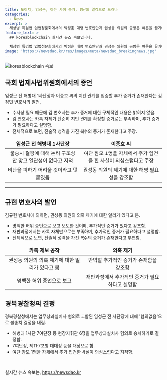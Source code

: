 ```yaml
---
title: 도이치, 임성근, 아는 사이 증거, 빙산의 일각으로 드러나
categories:
  - News
excerpt: >
  채상병 특검법 입법청문회에서의 박정훈 대령 변호인단과 권성동 의원의 공방은 여론을 끌기에 충분한 소재를 제공하고 있다. 김규현 변호사는 추가 증거가 있다며 밝히고, 권 의원은 의혹을 확산시키는 민주당과 좌파 언론의 태도를 비판했다. 이에 대한 김 변호사의 해명은 여전히 논란이 되고 있는 가운데, 김 변호사는 추가 증거가 있다는 발언을 했다. 또한, 임성근 불송치에 대한 논리 구조상의 비난과 여단장에 대한 의심까지 제기되고 있다.
feature_text: >
  ## koreablockchain 실시간 뉴스 속보입니다.

  채상병 특검법 입법청문회에서의 박정훈 대령 변호인단과 권성동 의원의 공방은 여론을 끌기에 충분한 소재를 제공하고 있다. 김규현 변호사는 추가 증거가 있다며 밝히고, 권 의원은 의혹을 확산시키는 민주당과 좌파 언론의 태도를 비판했다. 이에 대한 김 변호사의 해명은 여전히 논란이 되고 있는 가운데, 김 변호사는 추가 증거가 있다는 발언을 했다. 또한, 임성근 불송치에 대한 논리 구조상의 비난과 여단장에 대한 의심까지 제기되고 있다.
image: 'https://newsdao.kr/res/images/meta/newsdao_breakingnews.jpg'
---
```


<p><img src="https://newsdao.kr/res/images/meta/newsdao_breakingnews.jpg" alt="koreablockchain 속보" /></p>

<h2 data-ke-size="size26">국회 법제사법위원회에서의 증언</h2>

<p data-ke-size="size16">임성근 전 해병대 1사단장과 이종호 씨의 지인 관계를 입증할 추가 증거가 존재한다는 김정민 변호사의 발언.</p>

<ul>
<li>수사상 필요 때문에 김 변호사는 추가 증거에 대한 구체적인 내용은 밝히지 않음.</li>
<li>김 변호사는 카톡 자체가 단순히 지인 관계를 확정할 증거로는 부족하며, 추가 증거가 필요하다고 설명함.</li>
<li>전체적으로 보면, 진술적 성격을 가진 복수의 증거가 존재한다고 주장.</li>
</ul>

<table>
<thead>
<tr>
<td style="text-align: center; height: 17px;"><b>임성근 전 해병대 1사단장</b></td>
<td style="text-align: center; height: 17px;"><b>이종호 씨</b></td>
</tr>
</thead>
<tbody>
<tr>
<td style="text-align: center; height: 17px;">불송치 결정에 대해 논리 구조상 안 맞고 일관성이 없다고 지적</td>
<td style="text-align: center; height: 17px;">여단 참모 1명을 자체에서 추가 입건을 한 사실이 의심스럽다고 주장</td>
</tr>
<tr>
<td style="text-align: center; height: 17px;">비난을 피하기 어려울 것이라고 덧붙였음</td>
<td style="text-align: center; height: 17px;">권성동 의원의 제기에 대한 해명 필요성을 강조함</td>
</tr>
</tbody>
</table>

<hr>

<h2 data-ke-size="size26">규현 변호사의 발언</h2>

<p data-ke-size="size16">김규현 변호사에 의하면, 권성동 의원의 의혹 제기에 대한 일리가 있다고 봄.</p>

<ul>
<li>명백한 허위 증언으로 보고 보도한 것이며, 추가적인 증거가 있다고 강조함.</li>
<li>재판과정에서는 카톡 자체만으로는 부족하며, 추가적인 증거가 필요하다고 설명함.</li>
<li>전체적으로 보면, 진술적 성격을 가진 복수의 증거가 존재한다고 부연함.</li>
</ul>

<table>
<thead>
<tr>
<td style="text-align: center; height: 17px;"><b>카톡 제보 공작</b></td>
<td style="text-align: center; height: 17px;"><b>의혹 제기</b></td>
</tr>
</thead>
<tbody>
<tr>
<td style="text-align: center; height: 17px;">권성동 의원의 의혹 제기에 대한 일리가 있다고 봄</td>
<td style="text-align: center; height: 17px;">반박할 추가적인 증거가 존재함을 강조함</td>
</tr>
<tr>
<td style="text-align: center; height: 17px;">명백한 허위 증언으로 보고</td>
<td style="text-align: center; height: 17px;">재판과정에서 추가적인 증거가 필요하다고 설명함</td>
</tr>
</tbody>
</table>

<h2 data-ke-size="size26">경북경찰청의 결정</h2>

<p data-ke-size="size16">경북경찰청에서는 업무상과실치사 혐의로 고발된 임성근 전 사단장에 대해 '혐의없음'으로 불송치 결정을 내림.</p>

<ul>
<li>해병대 1사단 7여단장 등 현장지휘관 6명을 업무상과실치사 혐의로 송치하기로 결정함.</li>
<li>7여단장, 제11·7포병 대대장 등을 대상으로 함.</li>
<li>여단 참모 1명을 자체에서 추가 입건한 사실이 의심스럽다고 지적함.</li>
</ul>

<p data-ke-size="size16">&nbsp;</p>
실시간 뉴스 속보는, <a href="https://newsdao.kr" rel="dofollow">https://newsdao.kr</a>


